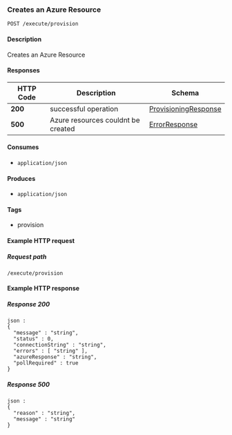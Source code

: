 
<a name="provisionresource"></a>
### Creates an Azure Resource
```
POST /execute/provision
```


#### Description
Creates an Azure Resource


#### Responses

|HTTP Code|Description|Schema|
|---|---|---|
|**200**|successful operation|[ProvisioningResponse](../definitions/ProvisioningResponse.md#provisioningresponse)|
|**500**|Azure resources couldnt be created|[ErrorResponse](../definitions/ErrorResponse.md#errorresponse)|


#### Consumes

* `application/json`


#### Produces

* `application/json`


#### Tags

* provision


#### Example HTTP request

##### Request path
```
/execute/provision
```


#### Example HTTP response

##### Response 200
```
json :
{
  "message" : "string",
  "status" : 0,
  "connectionString" : "string",
  "errors" : [ "string" ],
  "azureResponse" : "string",
  "pollRequired" : true
}
```


##### Response 500
```
json :
{
  "reason" : "string",
  "message" : "string"
}
```



